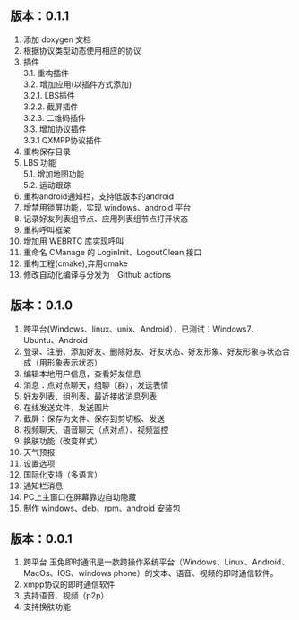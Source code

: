 ## 版本：0.1.1

1. 添加 doxygen 文档
2. 根据协议类型动态使用相应的协议
3. 插件  
3.1. 重构插件  
3.2. 增加应用(以插件方式添加)  
3.2.1. LBS插件  
3.2.2. 截屏插件  
3.2.3. 二维码插件  
3.3. 增加协议插件  
3.3.1 QXMPP协议插件  
4. 重构保存目录
5. LBS 功能  
5.1. 增加地图功能  
5.2. 运动跟踪
6. 重构android通知栏，支持低版本的android
7. 增禁用锁屏功能，实现 windows、android 平台
8. 记录好友列表组节点、应用列表组节点打开状态
9. 重构呼叫框架
10. 增加用 WEBRTC 库实现呼叫
11. 重命名 CManage 的 LoginInit、LogoutClean 接口 
12. 重构工程(cmake),弃用qmake
13. 修改自动化编译与分发为　Github actions

## 版本：0.1.0

1. 跨平台(Windows、linux、unix、Android），已测试：Windows7、Ubuntu、Android
2. 登录、注册、添加好友、删除好友、好友状态、好友形象、好友形象与状态合成（用形象表示状态）
3. 编辑本地用户信息，查看好友信息
4. 消息：点对点聊天，组聊（群），发送表情
5. 好友列表、组列表、最近接收消息列表
6. 在线发送文件，发送图片
7. 截屏：保存为文件、保存到剪切板、发送
8. 视频聊天、语音聊天（点对点）、视频监控
9. 换肤功能（改变样式）
10. 天气预报
11. 设置选项
12. 国际化支持（多语言）
13. 通知栏消息
14. PC上主窗口在屏幕靠边自动隐藏
15. 制作 windows、deb、rpm、android 安装包

## 版本：0.0.1

1. 跨平台
玉兔即时通讯是一款跨操作系统平台（Windows、Linux、Android、MacOs、IOS、windows phone）的文本、语音、视频的即时通信软件。
2. xmpp协议的即时通信软件
3. 支持语音、视频（p2p）
4. 支持换肤功能
